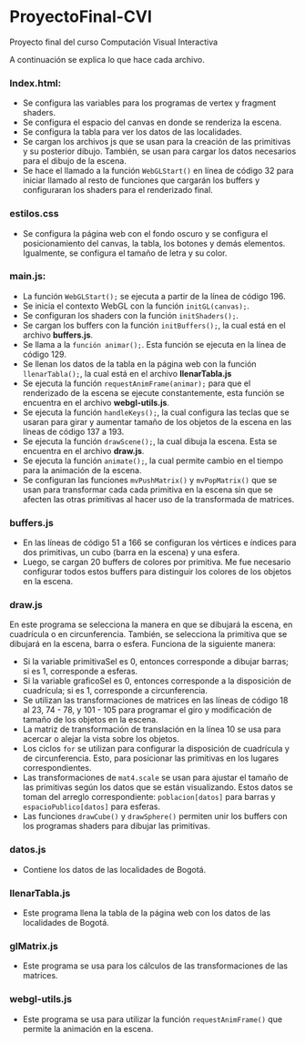 # ProyectoFinal-CVI
Proyecto final del curso Computación Visual Interactiva

A continuación se explica lo que hace cada archivo.

### Index.html:

- Se configura las variables para los programas de vertex y fragment shaders.
- Se configura el espacio del canvas en donde se renderiza la escena.
- Se configura la tabla para ver los datos de las localidades. 
- Se cargan los archivos js que se usan para la creación de las primitivas y su posterior dibujo. También, se usan para cargar los datos necesarios para el dibujo de la escena.
- Se hace el llamado a la función `WebGLStart()` en línea de código 32 para iniciar llamado al resto de funciones que cargarán los buffers y configuraran los shaders para el renderizado final.

### estilos.css

- Se configura la página web con el fondo oscuro y  se configura el posicionamiento del canvas, la tabla, los botones y demás elementos. Igualmente, se configura el tamaño de letra y su color.

### main.js:
- La función `WebGLStart();` se ejecuta a partir de la línea de código 196.
- Se inicia el contexto WebGL con la función `initGL(canvas);`.
- Se configuran los shaders con la función `initShaders();`.
- Se cargan los buffers con la función `initBuffers();`, la cual está en el archivo **buffers.js**.
- Se llama a la `función animar();`. Esta función se ejecuta en la línea de código 129.
- Se llenan los datos de la tabla en la página web con la función `llenarTabla();`, la cual está en el archivo **llenarTabla.js** 
- Se ejecuta la función `requestAnimFrame(animar);` para que el renderizado de la escena se ejecute constantemente, esta función se encuentra en el archivo **webgl-utils.js**.
- Se ejecuta la función `handleKeys();`, la cual configura las teclas que se usaran para girar y aumentar tamaño de los objetos de la escena en las líneas de código 137 a 193.
- Se ejecuta la función `drawScene();`, la cual dibuja la escena. Esta se encuentra en el archivo **draw.js**.
- Se ejecuta la función `animate();`, la cual permite cambio en el tiempo para la animación de la escena.
- Se configuran las funciones `mvPushMatrix()` y `mvPopMatrix()` que se usan para transformar cada cada primitiva en la escena sin que se afecten las otras primitivas al hacer uso de la transformada de matrices.

### buffers.js

- En las líneas de código 51 a 166 se configuran los vértices e índices para dos primitivas, un cubo (barra en la escena) y una esfera.
- Luego, se cargan 20 buffers de colores por primitiva. Me fue necesario configurar todos estos buffers para distinguir los colores de los objetos en la escena.

### draw.js

En este programa se selecciona la manera en que se dibujará la escena, en cuadrícula o en circunferencia. También, se selecciona la primitiva que se dibujará en la escena, barra o esfera. Funciona de la siguiente manera:

- Si la variable primitivaSel es 0, entonces corresponde a dibujar barras; si es 1, corresponde a esferas.
- Si la variable graficoSel es 0,  entonces corresponde a la disposición de cuadrícula; si es 1, corresponde a circunferencia.
- Se utilizan las transformaciones de matrices en las líneas de código 18 al 23, 74 - 78, y 101 - 105 para programar el giro y modificación de tamaño de los objetos en la escena. 
- La matriz de transformación de translación en la línea 10 se usa para acercar o alejar la vista sobre los objetos.
- Los ciclos `for` se utilizan para configurar la disposición de cuadrícula y de circunferencia. Esto, para posicionar las primitivas en los lugares correspondientes.
- Las transformaciones de `mat4.scale` se usan para ajustar el tamaño de las primitivas según los datos que se están visualizando. Estos datos se toman del arreglo correspondiente: `poblacion[datos]` para barras y `espacioPublico[datos]` para esferas.
- Las funciones `drawCube()` y `drawSphere()` permiten unir los buffers con los programas shaders para dibujar las primitivas. 

### datos.js

- Contiene los datos de las localidades de Bogotá.

### llenarTabla.js

- Este programa llena la tabla de la página web con los datos de las localidades de Bogotá.

### glMatrix.js

- Este programa se usa para los cálculos de las transformaciones de las matrices.

### webgl-utils.js

- Este programa se usa para utilizar la función `requestAnimFrame()` que permite la animación en la escena.
